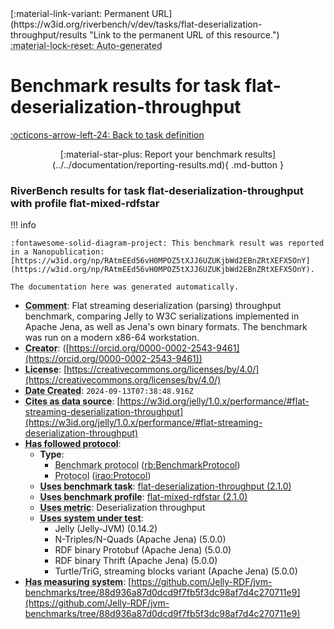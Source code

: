 <div markdown class="rb-top-buttons"><div markdown>[:material-link-variant: Permanent URL](https://w3id.org/riverbench/v/dev/tasks/flat-deserialization-throughput/results "Link to the permanent URL of this resource.")</div><div markdown><abbr title="This page is entirely automatically generated and cannot be edited.">:material-lock-reset: Auto-generated</abbr></div></div>

# Benchmark results for task flat-deserialization-throughput

[:octicons-arrow-left-24: Back to task definition](index.md)

<div style="text-align: center" markdown>[:material-star-plus: Report your benchmark results](../../documentation/reporting-results.md){ .md-button }</div>

### RiverBench results for task flat-deserialization-throughput with profile flat-mixed-rdfstar

<span id="RAtmEEd56vH0MPOZ5tXJJ6UZUKjbWd2EBnZRtXEFX5OnY"></span>

!!! info

    :fontawesome-solid-diagram-project: This benchmark result was reported in a Nanopublication: [https://w3id.org/np/RAtmEEd56vH0MPOZ5tXJJ6UZUKjbWd2EBnZRtXEFX5OnY](https://w3id.org/np/RAtmEEd56vH0MPOZ5tXJJ6UZUKjbWd2EBnZRtXEFX5OnY).

    The documentation here was generated automatically.




- **<abbr title="A description of the subject resource.">Comment</abbr>**: Flat streaming deserialization (parsing) throughput benchmark, comparing Jelly to W3C serializations implemented in Apache Jena, as well as Jena's own binary formats. The benchmark was run on a modern x86-64 workstation.
- **<abbr title="An entity responsible for making the resource.">Creator</abbr>**:  ([https://orcid.org/0000-0002-2543-9461](https://orcid.org/0000-0002-2543-9461))
- **<abbr title="A legal document giving official permission to do something with the resource.">License</abbr>**: [https://creativecommons.org/licenses/by/4.0/](https://creativecommons.org/licenses/by/4.0/)
- **<abbr title="Date of creation of the resource.">Date Created</abbr>**: `2024-09-13T07:38:48.916Z`
- **<abbr title="The citing entity cites the cited entity as source of data.">Cites as data source</abbr>**: [https://w3id.org/jelly/1.0.x/performance/#flat-streaming-deserialization-throughput](https://w3id.org/jelly/1.0.x/performance/#flat-streaming-deserialization-throughput)
- **<abbr title="This property specifies the protocol that a benchmark follows">Has followed protocol</abbr>**: 
    - **Type**:     
        - <abbr title="The parameters of a performed benchmark (rb:PerformedBenchmark). Instances of this class specify the RiverBench profile, task, systems, and metrics that were used in the benchmark.">Benchmark protocol</abbr> ([rb:BenchmarkProtocol](https://w3id.org/riverbench/schema/metadata#BenchmarkProtocol))
        - <abbr title="A protocol is used to provide guidelines to execute certain tasks">Protocol</abbr> ([irao:Protocol](http://ontology.ethereal.cz/irao/Protocol))
    - **<abbr title="Indicates that the subject is using a specific RiverBench benchmark task.">Uses benchmark task</abbr>**: [flat-deserialization-throughput (2.1.0)](https://w3id.org/riverbench/v/2.1.0/tasks/flat-deserialization-throughput)
    - **<abbr title="Indicates that the subject is using a specific RiverBench benchmark profile.">Uses benchmark profile</abbr>**: [flat-mixed-rdfstar (2.1.0)](https://w3id.org/riverbench/v/2.1.0/profiles/flat-mixed-rdfstar)
    - **<abbr title="Indicates a benchmark metric that is used in a benchmark. Values of this property should be specified as the name of the metric, in the exact spelling as in the corresponding task definition. For example: 'Loading throughput'.">Uses metric</abbr>**: Deserialization throughput
    - **<abbr title="Indicates that the subject is using a specific system (e.g., an RDF store).">Uses system under test</abbr>**:     
        - Jelly (Jelly-JVM) (0.14.2)
        - N-Triples/N-Quads (Apache Jena) (5.0.0)
        - RDF binary Protobuf (Apache Jena) (5.0.0)
        - RDF binary Thrift (Apache Jena) (5.0.0)
        - Turtle/TriG, streaming blocks variant (Apache Jena) (5.0.0)
- **<abbr title="This property specifies a system that measures a benchmark">Has measuring system</abbr>**: [https://github.com/Jelly-RDF/jvm-benchmarks/tree/88d936a87d0dcd9f7fb5f3dc98af7d4c270711e9](https://github.com/Jelly-RDF/jvm-benchmarks/tree/88d936a87d0dcd9f7fb5f3dc98af7d4c270711e9)

